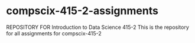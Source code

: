 # compscix-415-2-assignments
REPOSITORY FOR Introduction to Data Science 415-2
This is the repository for all assignments for compscix-415-2
